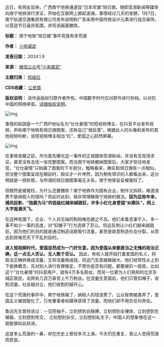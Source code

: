 近日，有网友反映，广西南宁地铁通道现“日本军旗”旭日旗，随即澎湃新闻等媒体向南宁地铁进行求证，开始在互联网上掀起波澜，事情经过几天的发酵，1月7日，南宁轨道交通集团有限公司发布说明称广告采用中国传统设计元素进行组合装饰，以营造节日喜庆氛围，并将该画面撤除。




**标题：** 南宁地铁“旭日旗”事件究竟有多荒唐  

**作者：** [小宋威武](https://chinadigitaltimes.net/space/小宋威武)  

**发表日期：** 2024.1.9  

**来源：** [微信公众号“小宋威武”](https://web.archive.org/web/20240109172440/https://mp.weixin.qq.com/s/FNbPIKHTCmrzweVnvxXgzw)  

**主题归类：** [低级红](https://chinadigitaltimes.net/space/低级红)  

**CDS收藏：** [公民馆](https://chinadigitaltimes.net/space/%E5%85%AC%E6%B0%91%E9%A6%86)  

**版权说明：** 该作品版权归原作者所有。中国数字时代仅对原作进行存档，以对抗中国的网络审查。[详细版权说明](https://chinadigitaltimes.net/chinese/copyright)。


![img](https://chinadigitaltimes.net/chinese/files/2024/01/post-703981-659d82420e23d.)


事情的起因是一个广西IP地址名为“壮仕豪情”的短视频博主，在抖音平台发布视频，声称南宁地铁有旭日旗图案，还称自己“很反感”。根据此人的头像和发布的其他视频判断，该短视频博主相当“红”，爱国之心跃然屏幕。


![img](https://chinadigitaltimes.net/chinese/files/2024/01/post-703981-659d824229a6c.)


在事情发酵之前，作为首先曝光这一事件的正规媒体澎湃新闻，并没有去现场求证，甚至没有去找一张完整图案。而当南宁地铁撤掉图案后，大家才惊诧地发现，“壮仕豪情”只拍摄了图案的下半部分，粗略看来，确实和旭日旗有一点相似。但当整个图案呈现在眼前时，舆论才一片哗然，因为稍有常识的人都看出来，这分明就是一把折扇，与所谓的旭日旗图案毫无关系，南宁地铁妥妥被冤枉了。


但既然是被冤枉，为什么还要撤除？南宁地铁作为国有企业，制作又拆除，难道浪费不是纳税人的钱吗？但此时此刻，我非常理解南宁地铁的做法。**因为这些年来，捕风捉影、“指鹿为马”的低级红越来越猖狂，许多小红化身爱国“纠察队”，网上大字报满天飞。** 


在这种氛围下，企业、个人对无端的构陷唯恐避之不及。他们本着息事宁人、多一事不如少一事的态度，对“扣帽子”行为选择了忍让。但这反倒让小红们越来越猖狂，因为他们的目的就是通过制造话题吸引流量，甚至是故意制造社会分裂，从而达到其唯恐天下不乱的目的。


**进入短视频时代，爱国显然成为一门好生意，因为爱国从来都是当之无愧的政治正确，这一点无人否认、无人敢于否认。** 因此，有些人就开始打着爱国的名义，将政治正确转换成流量，又将流量换成钱，将这门生意越做越大。他们经常性从上到下偷换概念，先对别人进行有罪推定，不管你是否有问题，都要被扒一层皮，比如这个“壮仕豪情”的抖音用户，就有4万多名粉丝，而另一位更为人们熟知的北京东城区居民，全网有几百万甚至上千万粉丝。在流量生意面前，他们只管扣帽子，收割流量，社会越对立，他们收割的越开心。


在这个荒唐的事件中，南宁地铁输了，纳税人的钱浪费了，公众智商被愚弄了，爱国主义被弱智化了，只有肇事者和媒体获得了流量，而他们却不用负任何责任。


鲁迅先生曾经说过：一见短袖子，立刻想到白胳膊，立刻想到全裸体，立刻想到生殖器，立刻想到性交， 立刻想到杂交，立刻想到私生子。中国人的想象惟在这一层能够如此跃进。


这是多么荒唐的一幕，却在历史上曾经多次上演，今天仍在重复，真让人觉得荒唐而悲哀。

